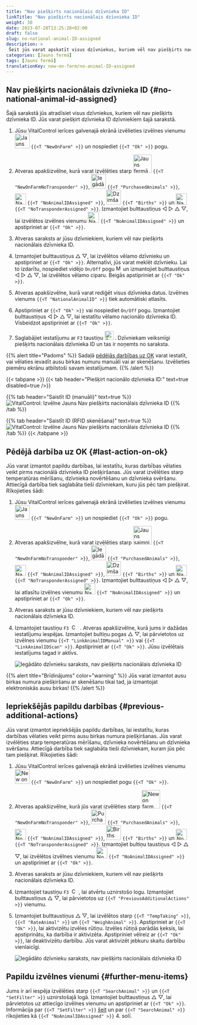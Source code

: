 ```yaml
---
title: "Nav piešķirts nacionālais dzīvnieka ID"
linkTitle: "Nav piešķirts nacionālais dzīvnieka ID"
weight: 30
date: 2023-07-28T13:25:28+02:00
draft: false
slug: no-national-animal-ID-assigned
description: >
 Šeit jūs varat apskatīt visus dzīvniekus, kuriem vēl nav piešķirts nacionālais dzīvnieka ID, un piešķirt nacionālo dzīvnieka ID.
categories: [Jauns fermā]
tags: [Jauns fermā]
translationKey: new-on-farm/no-animal-ID-assigned
---
```

## Nav piešķirts nacionālais dzīvnieka ID {#no-national-animal-id-assigned}

Šajā sarakstā jūs atradīsiet visus dzīvniekus, kuriem vēl nav piešķirts dzīvnieka ID. Jūs varat piešķirt dzīvnieka ID dzīvniekiem šajā sarakstā.

1. Jūsu VitalControl ierīces galvenajā ekrānā izvēlieties izvēlnes vienumu <img src="/icons/main/new-on-farm.svg" width="40" align="bottom" alt="Jauns fermā" /> `{{<T "NewOnFarm" >}}` un nospiediet `{{<T "Ok" >}}` pogu.

2. Atveras apakšizvēlne, kurā varat izvēlēties starp <img src="/icons/registration/new-on-farm-no-transponder.svg" width="50" align="bottom" alt="Jauns fermā, bez transpondera" /> `{{<T "NewOnFarmNoTransponder" >}}`, <img src="/icons/main/new-on-farm.svg" width="40" align="bottom" alt="Iegādātie dzīvnieki" /> `{{<T "PurchasedAnimals" >}}`, <img src="/icons/registration/no-eartag-number.svg" width="30" align="bottom" alt="Nav nacionālā dzīvnieka ID" /> `{{<T "NoAnimalIDAssigned" >}}`, <img src="/icons/main/births.svg" width="40" align="bottom" alt="Dzimšanas" /> `{{<T "Births" >}}` un <img src="/icons/registration/no-transponder.svg" width="30" align="bottom" alt="Nav piešķirts transponders" /> `{{<T "NoTransponderAssigned" >}}`. Izmantojiet bulttaustiņus ◁ ▷ △ ▽, lai izvēlētos izvēlnes vienumu <img src="/icons/registration/no-eartag-number.svg" width="30" align="bottom" alt="Nav nacionālā dzīvnieka ID" /> `{{<T "NoAnimalIDAssigned" >}}` un apstipriniet ar `{{<T "Ok" >}}`.

3. Atveras saraksts ar jūsu dzīvniekiem, kuriem vēl nav piešķirts nacionālais dzīvnieka ID.

4. Izmantojiet bulttaustiņus △ ▽, lai izvēlētos vēlamo dzīvnieku un apstipriniet ar `{{<T "Ok" >}}`. Alternatīvi, jūs varat meklēt dzīvnieku. Lai to izdarītu, nospiediet vidējo `On/Off` pogu <img src="/icons/footer/search.svg" width="15" align="bottom" alt="Meklēt" /> un izmantojiet bulttaustiņus ◁ ▷ △ ▽, lai izvēlētos vēlamo ciparu. Beigās apstipriniet ar `{{<T "Ok" >}}`.

5. Atveras apakšizvēlne, kurā varat rediģēt visus dzīvnieka datus. Izvēlnes vienums `{{<T "NationalAnimalID" >}}` tiek automātiski atlasīts.

6. Apstipriniet ar `{{<T "Ok" >}}` vai nospiediet `On/Off` pogu. Izmantojiet bulttaustiņus ◁ ▷ △ ▽, lai iestatītu vēlamo nacionālo dzīvnieka ID. Visbeidzot apstipriniet ar `{{<T "Ok" >}}`.

7. Saglabājiet iestatījumu ar `F3` taustiņu <img src="/icons/footer/save.svg" width="24" align="bottom" alt="Save" />&nbsp;. Dzīvniekam veiksmīgi piešķirts nacionālais dzīvnieka ID un tas ir noņemts no saraksta.

{{% alert title="Padoms" %}}
Sadaļā [pēdējās darbības uz OK](#last-action-on-ok) varat iestatīt, vai vēlaties ievadīt ausu birkas numuru manuāli vai ar skenēšanu. Izvēlieties piemēru ekrānu atbilstoši savam iestatījumam.
{{% /alert %}}

{{< tabpane >}}
{{< tab header="Piešķirt nacionālo dzīvnieka ID:" text=true disabled=true />}}

{{% tab header="Saistīt ID (manuāli)" text=true %}}
![VitalControl: Izvēlne Jauns Nav piešķirts nacionālais dzīvnieka ID](../images/noanimalID.png "Saistīt ID (manuāli)")
{{% /tab %}}

{{% tab header="Saistīt ID (RFID skenēšana)" text=true %}}
![VitalControl: Izvēlne Jauns Nav piešķirts nacionālais dzīvnieka ID](../images/noanimalID-scan.png "Saistīt ID (RFID skenēšana)")
{{% /tab %}}
{{< /tabpane >}}

## Pēdējā darbība uz OK {#last-action-on-ok}

Jūs varat izmantot papildu darbības, lai iestatītu, kuras darbības vēlaties veikt pirms nacionālā dzīvnieka ID piešķiršanas. Jūs varat izvēlēties starp temperatūras mērīšanu, dzīvnieka novērtēšanu un dzīvnieka svēršanu. Attiecīgā darbība tiek saglabāta tieši dzīvniekam, kuru jūs pēc tam piešķirat. Rīkojieties šādi:

1. Jūsu VitalControl ierīces galvenajā ekrānā izvēlieties izvēlnes vienumu <img src="/icons/main/new-on-farm.svg" width="40" align="bottom" alt="Jauns saimniecībā" /> `{{<T "NewOnFarm" >}}` un nospiediet `{{<T "Ok" >}}` pogu.

2. Atveras apakšizvēlne, kurā varat izvēlēties starp <img src="/icons/registration/new-on-farm-no-transponder.svg" width="50" align="bottom" alt="Jauns saimniecībā, bez transpondera" /> `{{<T "NewOnFarmNoTransponder" >}}`, <img src="/icons/main/new-on-farm.svg" width="40" align="bottom" alt="Iegādātie dzīvnieki" /> `{{<T "PurchasedAnimals" >}}`, <img src="/icons/registration/no-eartag-number.svg" width="30" align="bottom" alt="Nav piešķirts nacionālais dzīvnieka ID" /> `{{<T "NoAnimalIDAssigned" >}}`, <img src="/icons/main/births.svg" width="40" align="bottom" alt="Dzimšanas" /> `{{<T "Births" >}}` un <img src="/icons/registration/no-transponder.svg" width="30" align="bottom" alt="Nav piešķirts transponders" /> `{{<T "NoTransponderAssigned" >}}`. Izmantojiet bulttaustiņus ◁ ▷ △ ▽, lai atlasītu izvēlnes vienumu <img src="/icons/registration/no-eartag-number.svg" width="30" align="bottom" alt="Nav piešķirts nacionālais dzīvnieka ID" /> `{{<T "NoAnimalIDAssigned" >}}` un apstipriniet ar `{{<T "Ok" >}}`.

3. Atveras saraksts ar jūsu dzīvniekiem, kuriem vēl nav piešķirts nacionālais dzīvnieka ID.

4. Izmantojiet taustiņu `F3` &nbsp;<img src="/icons/footer/open-popup.svg" width="15" align="bottom" alt="Call popup" />&nbsp; . Atveras apakšizvēlne, kurā jums ir dažādas iestatījumu iespējas. Izmantojiet bultiņu pogas △ ▽, lai pārvietotos uz izvēlnes vienumu `{{<T "LinkAnimalIDManual" >}}` vai `{{<T "LinkAnimalIDScan" >}}`. Apstipriniet ar `{{<T "Ok" >}}`. Jūsu izvēlētais iestatījums tagad ir aktīvs.

   ![Iegādāto dzīvnieku saraksts, nav piešķirts nacionālais dzīvnieka ID](../images/link.png "Nav piešķirts nacionālais dzīvnieka ID, Saite")

{{% alert title="Brīdinājums" color="warning" %}}
Jūs varat izmantot ausu birkas numura piešķiršanu ar skenēšanu tikai tad, ja izmantojat elektroniskās ausu birkas!
{{% /alert %}}

## Iepriekšējās papildu darbības {#previous-additional-actions}

Jūs varat izmantot iepriekšējās papildu darbības, lai iestatītu, kuras darbības vēlaties veikt pirms ausu birkas numura piešķiršanas. Jūs varat izvēlēties starp temperatūras mērīšanu, dzīvnieka novērtēšanu un dzīvnieka svēršanu. Attiecīgā darbība tiek saglabāta tieši dzīvniekam, kuram jūs pēc tam piešķirat. Rīkojieties šādi:

1. Jūsu VitalControl ierīces galvenajā ekrānā izvēlieties izvēlnes vienumu <img src="/icons/main/new-on-farm.svg" width="40" align="bottom" alt="New on farm" /> `{{<T "NewOnFarm" >}}` un nospiediet pogu `{{<T "Ok" >}}`.

2. Atveras apakšizvēlne, kurā jūs varat izvēlēties starp <img src="/icons/registration/new-on-farm-no-transponder.svg" width="50" align="bottom" alt="New on farm, no transponder" /> `{{<T "NewOnFarmNoTransponder" >}}`, <img src="/icons/main/new-on-farm.svg" width="40" align="bottom" alt="Purchased animals" /> `{{<T "PurchasedAnimals" >}}`, <img src="/icons/registration/no-eartag-number.svg" width="30" align="bottom" alt="No national animal ID" /> `{{<T "NoAnimalIDAssigned" >}}`, <img src="/icons/main/births.svg" width="40" align="bottom" alt="Births" /> `{{<T "Births" >}}` un <img src="/icons/registration/no-transponder.svg" width="30" align="bottom" alt="No transponder assigned" /> `{{<T "NoTransponderAssigned" >}}`. Izmantojiet bultiņu taustiņus ◁ ▷ △ ▽, lai izvēlētos izvēlnes vienumu <img src="/icons/registration/no-eartag-number.svg" width="30" align="bottom" alt="No national animal ID" /> `{{<T "NoAnimalIDAssigned" >}}` un apstipriniet ar `{{<T "Ok" >}}`.

3. Atveras saraksts ar jūsu dzīvniekiem, kuriem vēl nav piešķirts nacionālais dzīvnieka ID.

4. Izmantojiet taustiņu `F3` &nbsp;<img src="/icons/footer/open-popup.svg" width="15" align="bottom" alt="Call popup" />&nbsp;, lai atvērtu uznirstošo logu. Izmantojiet bulttaustiņus △ ▽, lai pārvietotos uz `{{<T "PreviousAdditionalActions" >}}` vienumu.

5. Izmantojiet bulttaustiņus △ ▽, lai izvēlētos starp `{{<T "TempTaking" >}}`, `{{<T "RateAnimal" >}}` un `{{<T "WeighAnimal" >}}`. Apstipriniet ar `{{<T "Ok" >}}`, lai aktivizētu izvēles rūtiņu. Izvēles rūtiņā parādās ķeksis, lai apstiprinātu, ka darbība ir aktivizēta. Apstipriniet vēlreiz ar `{{<T "Ok" >}}`, lai deaktivizētu darbību. Jūs varat aktivizēt jebkuru skaitu darbību vienlaicīgi.

   ![Iegādāto dzīvnieku saraksts, nav piešķirts nacionālais dzīvnieka ID](../images/aidditional-actions.png "Nav piešķirts nacionālais dzīvnieka ID, Saite")

## Papildu izvēlnes vienumi {#further-menu-items}

Jums ir arī iespēja izvēlēties starp `{{<T "SearchAnimal" >}}` un `{{<T "SetFilter" >}}` uznirstošajā logā. Izmantojiet bulttaustiņus △ ▽, lai pārvietotos uz attiecīgo izvēlnes vienumu un apstipriniet ar `{{<T "Ok" >}}`. Informācija par `{{<T "SetFilter" >}}` [šeit](/en/docs/filter/) un par `{{<T "SearchAnimal" >}}` rīkojieties kā `{{<T "NoAnimalIDAssigned" >}}` 4. solī.
